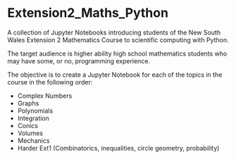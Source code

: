 # Extension2_Maths_Python
A collection of Jupyter Notebooks introducing students of the New South Wales Extension 2 Mathematics Course to scientific computing with Python.

The target audience is higher ability high school mathematics students who may have some, or no, programming experience.

The objective is to create a Jupyter Notebook for each of the topics in the course in the following order:

* Complex Numbers
* Graphs
* Polynomials
* Integration
* Conics
* Volumes
* Mechanics
* Harder Ext1 (Combinatorics, inequalities, circle geometry, probability)

